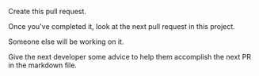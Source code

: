 Create this pull request.

Once you've completed it, look at the next pull request in this project.

Someone else will be working on it.

Give the next developer some advice to help them accomplish the next PR in the markdown file.
